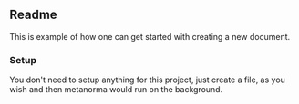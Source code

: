 ## Readme

This is example of how one can get started with creating a new document.

### Setup

You don't need to setup anything for this project, just create a file, as you
wish and then metanorma would run on the background.
